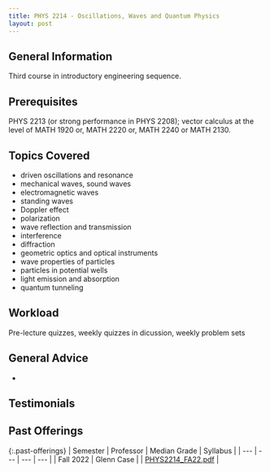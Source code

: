 ```yaml
---
title: PHYS 2214 - Oscillations, Waves and Quantum Physics
layout: post
---
```


<link rel="stylesheet" href="../main.css">

## General Information

Third course in introductory engineering sequence.

## Prerequisites

PHYS 2213 (or strong performance in PHYS 2208); vector calculus at the level of MATH 1920 or, MATH 2220 or, MATH 2240 or MATH 2130.

## Topics Covered

  - driven oscillations and resonance
  - mechanical waves, sound waves
  - electromagnetic waves
  - standing waves
  - Doppler effect
  - polarization
  - wave reflection and transmission
  - interference
  - diffraction
  - geometric optics and optical instruments
  - wave properties of particles
  - particles in potential wells
  - light emission and absorption
  - quantum tunneling

## Workload

Pre-lecture quizzes, weekly quizzes in dicussion, weekly problem sets

## General Advice

  - 

## Testimonials



## Past Offerings

{:.past-offerings}
| Semester | Professor | Median Grade | Syllabus |
| --- | --- | --- | --- |
| Fall 2022 | Glenn Case |  | <a href="/syllabi/PHYS2214_FA22.pdf">PHYS2214_FA22.pdf</a> |
